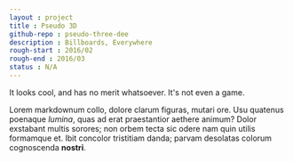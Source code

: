 ```yaml
---
layout : project
title : Pseudo 3D
github-repo : pseudo-three-dee
description : Billboards, Everywhere
rough-start : 2016/02
rough-end : 2016/03
status : N/A
---
```


It looks cool, and has no merit whatsoever. It's not even a game.

Lorem markdownum collo, dolore clarum figuras, mutari ore. Usu quatenus poenaque
*lumina*, quas ad erat praestantior aethere animum? Dolor exstabant multis
sorores; non orbem tecta sic odere nam quin utilis formamque et. Ibit concolor
tristitiam danda; parvam desolatas colorum cognoscenda **nostri**.
